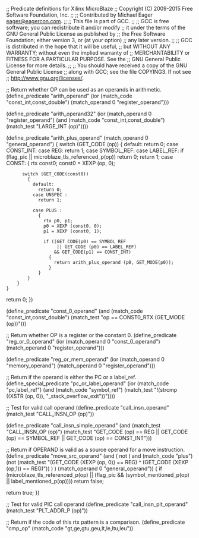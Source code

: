 ;; Predicate definitions for Xilinx MicroBlaze
;; Copyright (C) 2009-2015 Free Software Foundation, Inc.
;;
;; Contributed by Michael Eager <eager@eagercon.com>.
;;
;; This file is part of GCC.
;;
;; GCC is free software; you can redistribute it and/or modify
;; it under the terms of the GNU General Public License as published by
;; the Free Software Foundation; either version 3, or (at your option)
;; any later version.
;;
;; GCC is distributed in the hope that it will be useful,
;; but WITHOUT ANY WARRANTY; without even the implied warranty of
;; MERCHANTABILITY or FITNESS FOR A PARTICULAR PURPOSE.  See the
;; GNU General Public License for more details.
;;
;; You should have received a copy of the GNU General Public License
;; along with GCC; see the file COPYING3.  If not see
;; <http://www.gnu.org/licenses/>.  


;; Return whether OP can be used as an operands in arithmetic.
(define_predicate "arith_operand"
  (ior (match_code "const_int,const_double")
       (match_operand 0 "register_operand")))

(define_predicate "arith_operand32"
  (ior (match_operand 0 "register_operand")
       (and (match_code "const_int,const_double")
	    (match_test "LARGE_INT (op)"))))

(define_predicate "arith_plus_operand"
 (match_operand 0 "general_operand")
{
  switch (GET_CODE (op))
    {
      default:
        return 0;
      case CONST_INT:
      case REG:
        return 1;
      case SYMBOL_REF:
      case LABEL_REF:
        if (flag_pic || microblaze_tls_referenced_p(op))
          return 0;
        return 1;
      case CONST:
        {
          rtx const0;
          const0 = XEXP (op, 0);

          switch (GET_CODE(const0))
            {
              default:
                return 0;
              case UNSPEC :
                return 1;

              case PLUS :
                {
                  rtx p0, p1;
                  p0 = XEXP (const0, 0);
                  p1 = XEXP (const0, 1);

                  if ((GET_CODE(p0) == SYMBOL_REF
                       || GET_CODE (p0) == LABEL_REF)
                      && GET_CODE(p1) == CONST_INT)
                    {
                      return arith_plus_operand (p0, GET_MODE(p0));
                    }
                }
            }
        }
    }
  return 0;
})

(define_predicate "const_0_operand"
  (and (match_code "const_int,const_double")
       (match_test "op == CONST0_RTX (GET_MODE (op))")))

;; Return whether OP is a register or the constant 0.
(define_predicate "reg_or_0_operand"
  (ior (match_operand 0 "const_0_operand")
       (match_operand 0 "register_operand")))

(define_predicate "reg_or_mem_operand"
  (ior (match_operand 0 "memory_operand")
       (match_operand 0 "register_operand")))

;;  Return if the operand is either the PC or a label_ref.  
(define_special_predicate "pc_or_label_operand"
  (ior (match_code "pc,label_ref")
       (and (match_code "symbol_ref")
            (match_test "!(strcmp ((XSTR (op, 0)), \"_stack_overflow_exit\"))"))))

;; Test for valid call operand
(define_predicate "call_insn_operand"
  (match_test "CALL_INSN_OP (op)"))

(define_predicate "call_insn_simple_operand"
  (and (match_test "CALL_INSN_OP (op)")
       (match_test "GET_CODE (op) == REG || GET_CODE (op) == SYMBOL_REF || GET_CODE (op) == CONST_INT")))

;; Return if OPERAND is valid as a source operand for a move instruction.
(define_predicate "move_src_operand"
  (and (
     not (
       and (match_code "plus")
           (not (match_test "(GET_CODE (XEXP (op, 0)) == REG) ^ (GET_CODE (XEXP (op,1)) == REG)"))
	 )
       )
       (match_operand 0 "general_operand"))
{
  if (microblaze_tls_referenced_p(op)
      || (flag_pic && (symbol_mentioned_p(op) || label_mentioned_p(op))))
    return false;

  return true;
})

;; Test for valid PIC call operand
(define_predicate "call_insn_plt_operand"
  (match_test "PLT_ADDR_P (op)"))

;; Return if the code of this rtx pattern is a comparison.
(define_predicate "cmp_op"
  (match_code "gt,ge,gtu,geu,lt,le,ltu,leu"))
